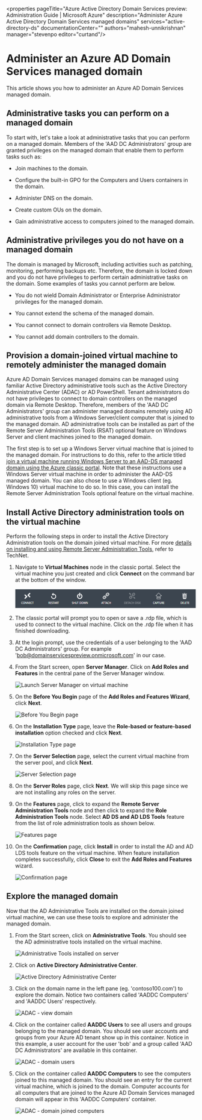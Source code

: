 <properties
	pageTitle="Azure Active Directory Domain Services preview: Administration Guide | Microsoft Azure"
	description="Administer Azure Active Directory Domain Services managed domains"
	services="active-directory-ds"
	documentationCenter=""
	authors="mahesh-unnikrishnan"
	manager="stevenpo
	editor="curtand"/>

<tags
	ms.service="active-directory-ds"
	ms.workload="identity"
	ms.tgt_pltfrm="na"
	ms.devlang="na"
	ms.topic="article"
	ms.date="04/07/2016"
	ms.author="maheshu"/>

# Administer an Azure AD Domain Services managed domain
This article shows you how to administer an Azure AD Domain Services managed domain.

## Administrative tasks you can perform on a managed domain
To start with, let's take a look at administrative tasks that you can perform on a managed domain. Members of the 'AAD DC Administrators' group are granted privileges on the managed domain that enable them to perform tasks such as:

- Join machines to the domain.

- Configure the built-in GPO for the Computers and Users containers in the domain.

- Administer DNS on the domain.

- Create custom OUs on the domain.

- Gain administrative access to computers joined to the managed domain.


## Administrative privileges you do not have on a managed domain
The domain is managed by Microsoft, including activities such as patching, monitoring, performing backups etc. Therefore, the domain is locked down and you do not have privileges to perform certain administrative tasks on the domain. Some examples of tasks you cannot perform are below.

- You do not wield Domain Administrator or Enterprise Administrator privileges for the managed domain.

- You cannot extend the schema of the managed domain.

- You cannot connect to domain controllers via Remote Desktop.

- You cannot add domain controllers to the domain.


## Provision a domain-joined virtual machine to remotely administer the managed domain
Azure AD Domain Services managed domains can be managed using familiar Active Directory administrative tools such as the Active Directory Administrative Center (ADAC) or AD PowerShell. Tenant administrators do not have privileges to connect to domain controllers on the managed domain via Remote Desktop. Therefore, members of the 'AAD DC Administrators' group can administer managed domains remotely using AD administrative tools from a Windows Server/client computer that is joined to the managed domain. AD administrative tools can be installed as part of the Remote Server Administration Tools (RSAT) optional feature on Windows Server and client machines joined to the managed domain.

The first step is to set up a Windows Server virtual machine that is joined to the managed domain. For instructions to do this, refer to the article titled [join a virtual machine running Windows Server to an AAD-DS managed domain using the Azure classic portal](active-directory-ds-admin-guide-join-windows-vm.md). Note that these instructions use a Windows Server virtual machine in order to administer the AAD-DS managed domain. You can also chose to use a Windows client (eg. Windows 10) virtual machine to do so. In this case, you can install the Remote Server Administration Tools optional feature on the virtual machine.


## Install Active Directory administration tools on the virtual machine
Perform the following steps in order to install the Active Directory Administration tools on the domain joined virtual machine. For more [details on installing and using Remote Server Administration Tools](https://technet.microsoft.com/library/hh831501.aspx), refer to TechNet.

1. Navigate to **Virtual Machines** node in the classic portal. Select the virtual machine you just created and click **Connect** on the command bar at the bottom of the window.

    ![Connect to Windows virtual machine](./media/active-directory-domain-services-admin-guide/connect-windows-vm.png)

2. The classic portal will prompt you to open or save a .rdp file, which is used to connect to the virtual machine. Click on the .rdp file when it has finished downloading.

3. At the login prompt, use the credentials of a user belonging to the 'AAD DC Administrators' group. For example 'bob@domainservicespreview.onmicrosoft.com' in our case.

4. From the Start screen, open **Server Manager**. Click on **Add Roles and Features** in the central pane of the Server Manager window.

    ![Launch Server Manager on virtual machine](./media/active-directory-domain-services-admin-guide/install-rsat-server-manager.png)

5. On the **Before You Begin** page of the **Add Roles and Features Wizard**, click **Next**.

    ![Before You Begin page](./media/active-directory-domain-services-admin-guide/install-rsat-server-manager-add-roles-begin.png)

6. On the **Installation Type** page, leave the **Role-based or feature-based installation** option checked and click **Next**.

	![Installation Type page](./media/active-directory-domain-services-admin-guide/install-rsat-server-manager-add-roles-type.png)

7. On the **Server Selection** page, select the current virtual machine from the server pool, and click **Next**.

	![Server Selection page](./media/active-directory-domain-services-admin-guide/install-rsat-server-manager-add-roles-server.png)

8. On the **Server Roles** page, click **Next**. We will skip this page since we are not installing any roles on the server.

9. On the **Features** page, click to expand the **Remote Server Administration Tools** node and then click to expand the **Role Administration Tools** node. Select **AD DS and AD LDS Tools** feature from the list of role administration tools as shown below.

	![Features page](./media/active-directory-domain-services-admin-guide/install-rsat-server-manager-add-roles-ad-tools.png)

10. On the **Confirmation** page, click **Install** in order to install the AD and AD LDS tools feature on the virtual machine. When feature installation completes successfully, click **Close** to exit the **Add Roles and Features** wizard.

	![Confirmation page](./media/active-directory-domain-services-admin-guide/install-rsat-server-manager-add-roles-confirmation.png)


## Explore the managed domain
Now that the AD Administrative Tools are installed on the domain joined virtual machine, we can use these tools to explore and administer the managed domain.

1. From the Start screen, click on **Administrative Tools**. You should see the AD administrative tools installed on the virtual machine.

	![Administrative Tools installed on server](./media/active-directory-domain-services-admin-guide/install-rsat-admin-tools-installed.png)

2. Click on **Active Directory Administrative Center**.

	![Active Directory Administrative Center](./media/active-directory-domain-services-admin-guide/adac-overview.png)

3. Click on the domain name in the left pane (eg. 'contoso100.com') to explore the domain. Notice two containers called 'AADDC Computers' and 'AADDC Users' respectively.

    ![ADAC - view domain](./media/active-directory-domain-services-admin-guide/adac-domain-view.png)

4. Click on the container called **AADDC Users** to see all users and groups belonging to the managed domain. You should see user accounts and groups from your Azure AD tenant show up in this container. Notice in this example, a user account for the user 'bob' and a group called 'AAD DC Administrators' are available in this container.

    ![ADAC - domain users](./media/active-directory-domain-services-admin-guide/adac-aaddc-users.png)

5. Click on the container called **AADDC Computers** to see the computers joined to this managed domain. You should see an entry for the current virtual machine, which is joined to the domain. Computer accounts for all computers that are joined to the Azure AD Domain Services managed domain will appear in this 'AADDC Computers' container.

    ![ADAC - domain joined computers](./media/active-directory-domain-services-admin-guide/adac-aaddc-computers.png)
